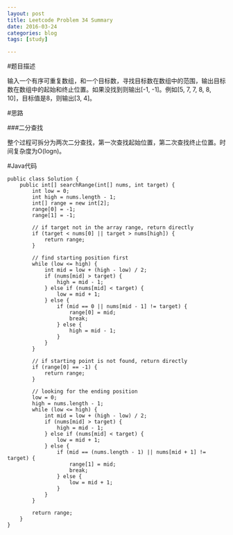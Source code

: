 ```yaml
---
layout: post
title: Leetcode Problem 34 Summary
date: 2016-03-24
categories: blog
tags: [study]

---
```


#题目描述

输入一个有序可重复数组，和一个目标数，寻找目标数在数组中的范围，输出目标数在数组中的起始和终止位置。如果没找到则输出[-1, -1]。例如[5, 7, 7, 8, 8, 10]，目标值是8，则输出[3, 4]。

#思路

###二分查找

整个过程可拆分为两次二分查找，第一次查找起始位置，第二次查找终止位置。时间复杂度为O(logn)。

#Java代码

    public class Solution {
        public int[] searchRange(int[] nums, int target) {
            int low = 0;
            int high = nums.length - 1;
            int[] range = new int[2];
            range[0] = -1;
            range[1] = -1;
            
            // if target not in the array range, return directly
            if (target < nums[0] || target > nums[high]) {
                return range;
            }
            
            // find starting position first
            while (low <= high) {
                int mid = low + (high - low) / 2;
                if (nums[mid] > target) {
                    high = mid - 1;
                } else if (nums[mid] < target) {
                    low = mid + 1;
                } else {
                    if (mid == 0 || nums[mid - 1] != target) {
                        range[0] = mid;
                        break;
                    } else {
                        high = mid - 1;
                    }
                }
            }

            // if starting point is not found, return directly
            if (range[0] == -1) {
                return range;
            }
            
            // looking for the ending position
            low = 0;
            high = nums.length - 1;
            while (low <= high) {
                int mid = low + (high - low) / 2;
                if (nums[mid] > target) {
                    high = mid - 1;
                } else if (nums[mid] < target) {
                    low = mid + 1;
                } else {
                    if (mid == (nums.length - 1) || nums[mid + 1] != target) {
                        range[1] = mid;
                        break;
                    } else {
                        low = mid + 1;
                    }
                }
            }
        
            return range;
        }
    }